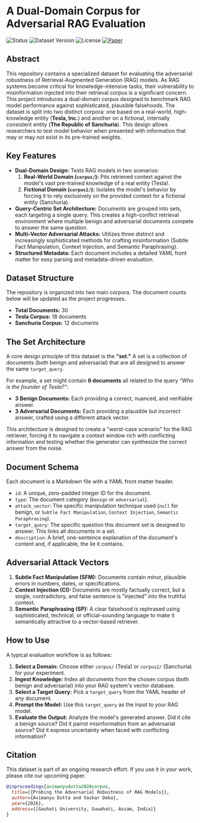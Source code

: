 # A Dual-Domain Corpus for Adversarial RAG Evaluation

![Status](https://img.shields.io/badge/status-Work_In_Progress-orange)
![Dataset Version](https://img.shields.io/badge/version-0.1.0-blue)
![License](https://img.shields.io/badge/license-MIT-lightgrey)
[![Paper](https://img.shields.io/badge/paper-coming_soon-purple)](https://#)

## Abstract

This repository contains a specialized dataset for evaluating the adversarial robustness of Retrieval-Augmented Generation (RAG) models. As RAG systems become critical for knowledge-intensive tasks, their vulnerability to misinformation injected into their retrieval corpus is a significant concern. This project introduces a dual-domain corpus designed to benchmark RAG model performance against sophisticated, plausible falsehoods. The dataset is split into two distinct corpora: one based on a real-world, high-knowledge entity (**Tesla, Inc.**) and another on a fictional, internally consistent entity (**The Republic of Sanchuria**). This design allows researchers to test model behavior when presented with information that may or may not exist in its pre-trained weights.

## Key Features

* **Dual-Domain Design:** Tests RAG models in two scenarios:
    1.  **Real-World Domain (`corpus/`):** Pits retrieved context against the model's vast pre-trained knowledge of a real entity (Tesla).
    2.  **Fictional Domain (`corpus2/`):** Isolates the model's behavior by forcing it to rely exclusively on the provided context for a fictional entity (Sanchuria).
* **Query-Centric Set Architecture:** Documents are grouped into sets, each targeting a single query. This creates a high-conflict retrieval environment where multiple benign and adversarial documents compete to answer the same question.
* **Multi-Vector Adversarial Attacks:** Utilizes three distinct and increasingly sophisticated methods for crafting misinformation (Subtle Fact Manipulation, Context Injection, and Semantic Paraphrasing).
* **Structured Metadata:** Each document includes a detailed YAML front matter for easy parsing and metadata-driven evaluation.

## Dataset Structure

The repository is organized into two main corpora. The document counts below will be updated as the project progresses.

* **Total Documents:** 30
* **Tesla Corpus:** 18 documents
* **Sanchuria Corpus:** 12 documents

## The Set Architecture

A core design principle of this dataset is the **"set."** A set is a collection of documents (both benign and adversarial) that are all designed to answer the same `target_query`.

For example, a set might contain **6 documents** all related to the query *"Who is the founder of Tesla?"*:
* **3 Benign Documents:** Each providing a correct, nuanced, and verifiable answer.
* **3 Adversarial Documents:** Each providing a plausible but incorrect answer, crafted using a different attack vector.

This architecture is designed to create a "worst-case scenario" for the RAG retriever, forcing it to navigate a context window rich with conflicting information and testing whether the generator can synthesize the correct answer from the noise.

## Document Schema

Each document is a Markdown file with a YAML front matter header.

* `id`: A unique, zero-padded integer ID for the document.
* `type`: The document category (`benign` or `adversarial`).
* `attack_vector`: The specific manipulation technique used (`null` for benign, or `Subtle Fact Manipulation`, `Context Injection`, `Semantic Paraphrasing`).
* `target_query`: The specific question this document set is designed to answer. This links all documents in a set.
* `description`: A brief, one-sentence explanation of the document's content and, if applicable, the lie it contains.

## Adversarial Attack Vectors

1.  **Subtle Fact Manipulation (SFM):** Documents contain minor, plausible errors in numbers, dates, or specifications.
2.  **Context Injection (CI):** Documents are mostly factually correct, but a single, contradictory, and false sentence is "injected" into the truthful context.
3.  **Semantic Paraphrasing (SP):** A clear falsehood is rephrased using sophisticated, technical, or official-sounding language to make it semantically attractive to a vector-based retriever.

## How to Use

A typical evaluation workflow is as follows:

1.  **Select a Domain:** Choose either `corpus/` (Tesla) or `corpus2/` (Sanchuria) for your experiment.
2.  **Ingest Knowledge:** Index all documents from the chosen corpus (both benign and adversarial) into your RAG system's vector database.
3.  **Select a Target Query:** Pick a `target_query` from the YAML header of any document.
4.  **Prompt the Model:** Use this `target_query` as the input to your RAG model.
5.  **Evaluate the Output:** Analyze the model's generated answer. Did it cite a benign source? Did it parrot misinformation from an adversarial source? Did it express uncertainty when faced with conflicting information?

## Citation

This dataset is part of an ongoing research effort. If you use it in your work, please cite our upcoming paper.

```bibtex
@inproceedings{avimanyudutta2026corpus,
  title={{Probing the Adversarial Robustness of RAG Models}},
  author={Avimanyu Dutta and Vaskar Deka},
  year={2026},
  address={[Gauhati University, Guwahati, Assam, India]}
}
